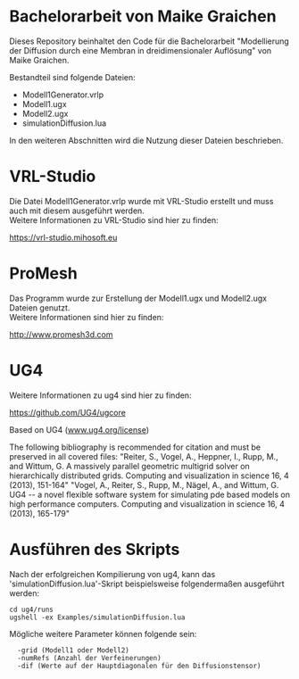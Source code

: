 # Bachelorarbeit von Maike Graichen
Dieses Repository beinhaltet den Code für die Bachelorarbeit "Modellierung der Diffusion durch eine Membran in dreidimensionaler Auflösung" von Maike Graichen.

Bestandteil sind folgende Dateien:

* Modell1Generator.vrlp
* Modell1.ugx
* Modell2.ugx
* simulationDiffusion.lua


In den weiteren Abschnitten wird die Nutzung dieser Dateien beschrieben.

# VRL-Studio
Die Datei Modell1Generator.vrlp wurde mit VRL-Studio erstellt und muss auch mit diesem ausgeführt werden.  
Weitere Informationen zu VRL-Studio sind hier zu finden:

https://vrl-studio.mihosoft.eu

# ProMesh
Das Programm wurde zur Erstellung der Modell1.ugx und Modell2.ugx Dateien genutzt.  
Weitere Informationen sind hier zu finden:  

http://www.promesh3d.com

# UG4
Weitere Informationen zu ug4 sind hier zu finden:

https://github.com/UG4/ugcore


Based on UG4 (www.ug4.org/license)

The following bibliography is recommended for citation and must be preserved in all covered files: "Reiter, S., Vogel, A., Heppner, I., Rupp, M., and Wittum, G. A massively parallel geometric multigrid solver on hierarchically distributed grids. Computing and visualization in science 16, 4 (2013), 151-164" "Vogel, A., Reiter, S., Rupp, M., Nägel, A., and Wittum, G. UG4 -- a novel flexible software system for simulating pde based models on high performance computers. Computing and visualization in science 16, 4 (2013), 165-179"

# Ausführen des Skripts
Nach der erfolgreichen Kompilierung von ug4, kann das 'simulationDiffusion.lua'-Skript beispielsweise folgendermaßen ausgeführt werden:

```
cd ug4/runs 
ugshell -ex Examples/simulationDiffusion.lua
```

Mögliche weitere Parameter können folgende sein:
```
  -grid (Modell1 oder Modell2)
  -numRefs (Anzahl der Verfeinerungen)
  -dif (Werte auf der Hauptdiagonalen für den Diffusionstensor)
```
